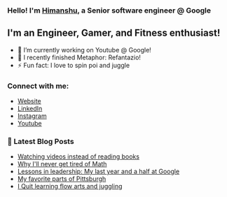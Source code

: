 ### Hello! I'm [Himanshu][website], a Senior software engineer @ Google

## I'm an Engineer, Gamer, and Fitness enthusiast!
- 🔭 I’m currently working on Youtube @ Google!
- 🌱 I recently finished Metaphor: Refantazio!
- ⚡ Fun fact: I love to spin poi and juggle

### Connect with me:
- [Website][website] 
- [LinkedIn][linkedin] 
- [Instagram][instagram] 
- [Youtube][youtube] 

### 📕 Latest Blog Posts
<!-- BLOG-POST-LIST:START -->
- [Watching videos instead of reading books](https://Hkattelu.github.io/blog/books/2020/03/15/Watching-videos-instead-of-reading.html)
- [Why I'll never get tired of Math](https://Hkattelu.github.io/blog/personal/2020/03/14/Learning-Math.html)
- [Lessons in leadership: My last year and a half at Google](https://Hkattelu.github.io/blog/personal/2020/03/13/2020-The-last-year-and-a-half-at-google.html)
- [My favorite parts of Pittsburgh](https://Hkattelu.github.io/blog/travel/2020/03/11/My-favorite-parts-of-pittsburgh.html)
- [I Quit learning flow arts and juggling](https://Hkattelu.github.io/blog/flow/2020/03/10/Quitting-juggling-actively.html)
<!-- BLOG-POST-LIST:END -->

[website]: https://Hkattelu.github.io
[instagram]: https://instagram.com/byemanshu
[linkedin]: https://linkedin.com/in/himanshukattelu
[youtube]: https://www.youtube.com/channel/UCVdwqa11Ixf0MwpsVfzCZHw

